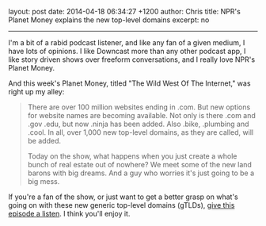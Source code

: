 layout: post
date: 2014-04-18 06:34:27 +1200
author: Chris
title: NPR's Planet Money explains the new top-level domains
excerpt: no

----

I'm a bit of a rabid podcast listener, and like any fan of a given medium, I have lots of opinions. I like Downcast more than any other podcast app, I like story driven shows over freeform conversations, and I really love NPR's Planet Money. 

And this week's Planet Money, titled "The Wild West Of The Internet," was right up my alley:

> There are over 100 million websites ending in .com. But new options for website names are becoming available. Not only is there .com and .gov .edu, but now .ninja has been added. Also .bike, .plumbing and .cool. In all, over 1,000 new top-level domains, as they are called, will be added.
>
> Today on the show, what happens when you just create a whole bunch of real estate out of nowhere? We meet some of the new land barons with big dreams. And a guy who worries it's just going to be a big mess.

If you're a fan of the show, or just want to get a better grasp on what's going on with these new generic top-level domains (gTLDs), [give this episode a listen](http://www.npr.org/blogs/money/2014/04/16/303735386/episode-532-the-wild-west-of-the-internet). I think you'll enjoy it. 
